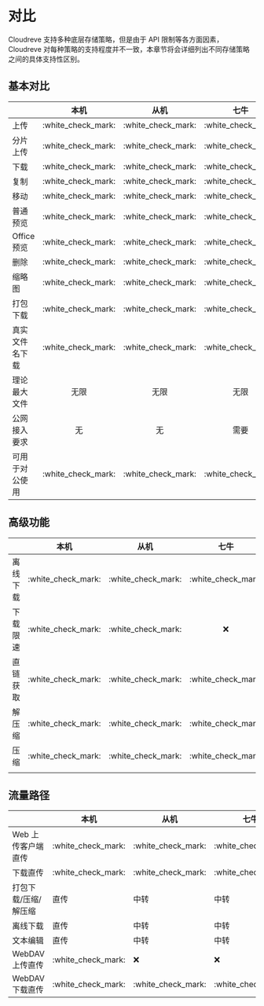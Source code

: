 # 对比

Cloudreve 支持多种底层存储策略，但是由于 API 限制等各方面因素，Cloudreve 对每种策略的支持程度并不一致，本章节将会详细列出不同存储策略之间的具体支持性区别。

## 基本对比

|           |          本机          |          从机          |          七牛          |          OSS         |          COS          |          又拍云         |       OneDrive       | S3                   |
| --------- | :------------------: | :------------------: | :------------------: | :------------------: | :-------------------: | :------------------: | :------------------: | -------------------- |
| 上传        | :white\_check\_mark: | :white\_check\_mark: | :white\_check\_mark: | :white\_check\_mark: |  :white\_check\_mark: | :white\_check\_mark: | :white\_check\_mark: | :white\_check\_mark: |
| 分片上传      | :white\_check\_mark: | :white\_check\_mark: | :white\_check\_mark: | :white\_check\_mark: |          :x:          |          :x:         | :white\_check\_mark: | :white\_check\_mark: |
| 下载        | :white\_check\_mark: | :white\_check\_mark: | :white\_check\_mark: | :white\_check\_mark: |  :white\_check\_mark: | :white\_check\_mark: | :white\_check\_mark: | :white\_check\_mark: |
| 复制        | :white\_check\_mark: | :white\_check\_mark: | :white\_check\_mark: | :white\_check\_mark: |  :white\_check\_mark: | :white\_check\_mark: | :white\_check\_mark: | :white\_check\_mark: |
| 移动        | :white\_check\_mark: | :white\_check\_mark: | :white\_check\_mark: | :white\_check\_mark: |  :white\_check\_mark: | :white\_check\_mark: | :white\_check\_mark: | :white\_check\_mark: |
| 普通预览      | :white\_check\_mark: | :white\_check\_mark: | :white\_check\_mark: | :white\_check\_mark: |  :white\_check\_mark: | :white\_check\_mark: | :white\_check\_mark: | :white\_check\_mark: |
| Office 预览 | :white\_check\_mark: | :white\_check\_mark: | :white\_check\_mark: | :white\_check\_mark: |  :white\_check\_mark: | :white\_check\_mark: | :white\_check\_mark: | :white\_check\_mark: |
| 删除        | :white\_check\_mark: | :white\_check\_mark: | :white\_check\_mark: | :white\_check\_mark: |  :white\_check\_mark: | :white\_check\_mark: | :white\_check\_mark: | :white\_check\_mark: |
| 缩略图       | :white\_check\_mark: | :white\_check\_mark: | :white\_check\_mark: | :white\_check\_mark: |  :white\_check\_mark: | :white\_check\_mark: | :white\_check\_mark: | :x:                  |
| 打包下载      | :white\_check\_mark: | :white\_check\_mark: | :white\_check\_mark: | :white\_check\_mark: |  :white\_check\_mark: | :white\_check\_mark: | :white\_check\_mark: | :white\_check\_mark: |
| 真实文件名下载   | :white\_check\_mark: | :white\_check\_mark: | :white\_check\_mark: | :white\_check\_mark: |  :white\_check\_mark: | :white\_check\_mark: |          :x:         | :white\_check\_mark: |
| 理论最大文件    |          无限          |          无限          |          无限          |          无限          |          5 GB          |         150 GB        |          250 GB          | 无限                   |
| 公网接入要求    |           无          |           无          |          需要          |          需要          |           需要          |          需要          |          需要          | 需要                   |
| 可用于对公使用   | :white\_check\_mark: | :white\_check\_mark: | :white\_check\_mark: | :white\_check\_mark: |  :white\_check\_mark: | :white\_check\_mark: |       以 ToS 为准       | :x:                  |

## 高级功能

|      |          本机          |          从机          |          七牛          |          OSS         |          COS         |          又拍云         |       OneDrive       | S3                   |
| ---- | :------------------: | :------------------: | :------------------: | :------------------: | :------------------: | :------------------: | :------------------: | -------------------- |
| 离线下载 | :white\_check\_mark: | :white\_check\_mark: | :white\_check\_mark: | :white\_check\_mark: | :white\_check\_mark: | :white\_check\_mark: | :white\_check\_mark: | :white\_check\_mark: |
| 下载限速 | :white\_check\_mark: | :white\_check\_mark: |          :x:         | :white\_check\_mark: | :white\_check\_mark: |          :x:         |          :x:         | :x:                  |
| 直链获取 | :white\_check\_mark: | :white\_check\_mark: | :white\_check\_mark: | :white\_check\_mark: | :white\_check\_mark: | :white\_check\_mark: | :white\_check\_mark: | :x:                  |
| 解压缩  | :white\_check\_mark: | :white\_check\_mark: | :white\_check\_mark: | :white\_check\_mark: | :white\_check\_mark: | :white\_check\_mark: | :white\_check\_mark: | :white\_check\_mark: |
| 压缩   | :white\_check\_mark: | :white\_check\_mark: | :white\_check\_mark: | :white\_check\_mark: | :white\_check\_mark: | :white\_check\_mark: | :white\_check\_mark: | :white\_check\_mark: |
|      |                      |                      |                      |                      |                      |                      |                      |                      |

## 流量路径

|             | 本机                   | 从机                   | 七牛                   | OSS                  | COS                  | 又拍云                  | OneDrive             | S3                   |
| ----------- | -------------------- | -------------------- | -------------------- | -------------------- | -------------------- | -------------------- | -------------------- | -------------------- |
| Web 上传客户端直传 | :white\_check\_mark: | :white\_check\_mark: | :white\_check\_mark: | :white\_check\_mark: | :white\_check\_mark: | :white\_check\_mark: | :white\_check\_mark: | :white\_check\_mark: |
| 下载直传        | :white\_check\_mark: | :white\_check\_mark: | :white\_check\_mark: | :white\_check\_mark: | :white\_check\_mark: | :white\_check\_mark: | :white\_check\_mark: | :white\_check\_mark: |
| 打包下载/压缩/解压缩 | 直传                   | 中转                   | 中转                   | 中转                   | 中转                   | 中转                   | 中转                   | 中转                   |
| 离线下载        | 直传                   | 中转                   | 中转                   | 中转                   | 中转                   | 中转                   | 中转                   | 中转                   |
| 文本编辑        | 直传                   | 中转                   | 中转                   | 中转                   | 中转                   | 中转                   | 中转                   | 中转                   |
| WebDAV 上传直传 | :white\_check\_mark: | :x:                  | :x:                  | :x:                  | :x:                  | :x:                  | :x:                  | :x:                  |
| WebDAV 下载直传 | :white\_check\_mark: | :white\_check\_mark: | :white\_check\_mark: | :white\_check\_mark: | :white\_check\_mark: | :white\_check\_mark: | :white\_check\_mark: | :white\_check\_mark: |
